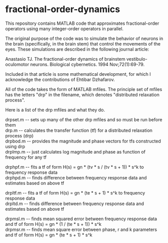 # fractional-order-dynamics

This repository contains MATLAB code that approximates fractional-order operators using many integer-order operators in parallel. 

The original purpose of the code was to simulate the behavior of neurons in the brain (specifically, in the brain stem) that control the movements of the eyes. These simulations are described in the following journal article:

Anastasio TJ. The fractional-order dynamics of brainstem vestibulo-oculomotor neurons. Biological cybernetics. 1994 Nov;72(1):69-79.

Included in that article is some mathematical development, for which I acknowledge the contributions of Ehtibar Dzhafarov. 

All of the code takes the form of MATLAB mfiles. The principle set of mfiles has the letters "drp" in the filename, which denotes "distributed relaxation process". 

Here is a list of the drp mfiles and what they do. 

drpset.m -- sets up many of the other drp mfiles and so must be run before them                    
drp.m    -- calculates the transfer function (tf) for a distributed relaxation process (drp)                
drpbod.m -- provides the magnitude and phase vectors for tfs constructed using drp     
drplmp.m -- just calculates log magnitude and phase as function of frequency for any tf            

drphpf.m -- fits a tf of form H(s) = gn * (tv * s / (tv * s + 1)) * s^k to frequency response data              
drphpd.m -- finds difference between frequency response data and estimates based on above tf                

drpltf.m -- fits a tf of form H(s) = gn * (te * s + 1) * s^k to frequency response data              
drpltd.m -- finds difference between frequency response data and estimates based on above tf               

drpmsl.m -- finds mean squared error between frequency response data and tf of form H(s) = gn * (1 / (te * s + 1)) * s^k            
drpmsr.m -- finds mean square error between phase, r and k parameters and tf of form H(s) = gn * (te * s + 1) * s^k               

